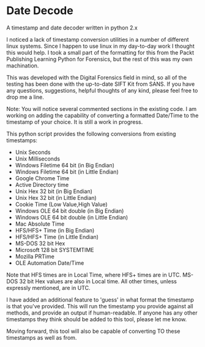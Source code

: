# Date Decode
A timestamp and date decoder written in python 2.x

I noticed a lack of timestamp conversion utilities in a number of different linux systems. Since I happen to use linux in my day-to-day work I thought this would help.
I took a small part of the formatting for this from the Packt Publishing Learning Python for Forensics, but the rest of this was my own machination.

This was developed with the Digital Forensics field in mind, so all of the testing has been done with the up-to-date SIFT Kit from SANS.
If you have any questions, suggestions, helpful thoughts of any kind, please feel free to drop me a line.

Note: You will notice several commented sections in the existing code. I am working on adding the capability of converting a formatted Date/Time to the timestamp of your choice. It is still a work in progress.

This python script provides the following conversions from existing timestamps:

- Unix Seconds
- Unix Milliseconds
- Windows Filetime 64 bit (in Big Endian)
- Windows Filetime 64 bit (in Little Endian)
- Google Chrome Time
- Active Directory time
- Unix Hex 32 bit (in Big Endian)
- Unix Hex 32 bit (in Little Endian)
- Cookie Time (Low Value,High Value)
- Windows OLE 64 bit double (in Big Endian)
- Windows OLE 64 bit double (in Little Endian)
- Mac Absolute Time
- HFS/HFS+ Time (in Big Endian)
- HFS/HFS+ Time (in Little Endian)
- MS-DOS 32 bit Hex
- Microsoft 128 bit SYSTEMTIME
- Mozilla PRTime
- OLE Automation Date/Time

Note that HFS times are in Local Time, where HFS+ times are in UTC. MS-DOS 32 bit Hex values are also in Local time. All other times, unless expressly mentioned, are in UTC.

I have added an additional feature to 'guess' in what format the timestamp is that you've provided. This will run the timestamp you provide against all methods, and provide an output if human-readable.
If anyone has any other timestamps they think should be added to this tool, please let me know.

Moving forward, this tool will also be capable of converting TO these timestamps as well as from. 

